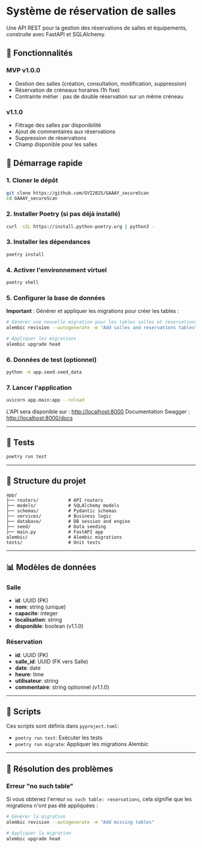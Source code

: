 # Système de réservation de salles

Une API REST pour la gestion des réservations de salles et équipements, construite avec FastAPI et SQLAlchemy.

## 🧱 Fonctionnalités

### MVP v1.0.0
* Gestion des salles (création, consultation, modification, suppression)
* Réservation de créneaux horaires (1h fixe)
* Contrainte métier : pas de double réservation sur un même créneau

### v1.1.0
* Filtrage des salles par disponibilité
* Ajout de commentaires aux réservations
* Suppression de réservations
* Champ disponible pour les salles

## 🚀 Démarrage rapide

### 1. Cloner le dépôt

```bash
git clone https://github.com/GVI2025/GAAAY_secureScan
cd GAAAY_secureScan
```

### 2. Installer Poetry (si pas déjà installé)

```bash
curl -sSL https://install.python-poetry.org | python3 -
```

### 3. Installer les dépendances

```bash
poetry install
```

### 4. Activer l'environnement virtuel

```bash
poetry shell
```

### 5. Configurer la base de données

**Important** : Générer et appliquer les migrations pour créer les tables :

```bash
# Générer une nouvelle migration pour les tables salles et réservations
alembic revision --autogenerate -m "Add salles and reservations tables"

# Appliquer les migrations
alembic upgrade head
```

### 6. Données de test (optionnel)

```bash
python -m app.seed.seed_data
```

### 7. Lancer l'application

```bash
uvicorn app.main:app --reload
```

L'API sera disponible sur : [http://localhost:8000](http://localhost:8000)
Documentation Swagger : [http://localhost:8000/docs](http://localhost:8000/docs)

---

## 🧪 Tests

```bash
poetry run test
```

---

## 📁 Structure du projet

```
app/
├── routers/           # API routers
├── models/            # SQLAlchemy models
├── schemas/           # Pydantic schemas
├── services/          # Business logic
├── database/          # DB session and engine
├── seed/              # Data seeding
├── main.py            # FastAPI app
alembic/               # Alembic migrations
tests/                 # Unit tests
```

---

## 📊 Modèles de données

### Salle
- **id**: UUID (PK)
- **nom**: string (unique)
- **capacite**: integer
- **localisation**: string
- **disponible**: boolean (v1.1.0)

### Réservation
- **id**: UUID (PK)
- **salle_id**: UUID (FK vers Salle)
- **date**: date
- **heure**: time
- **utilisateur**: string
- **commentaire**: string optionnel (v1.1.0)

---

## 🔧 Scripts

Ces scripts sont définis dans `pyproject.toml`:
* `poetry run test`: Exécuter les tests
* `poetry run migrate`: Appliquer les migrations Alembic

---

## 🐛 Résolution des problèmes

### Erreur "no such table"

Si vous obtenez l'erreur `no such table: reservations`, cela signifie que les migrations n'ont pas été appliquées :

```bash
# Générer la migration
alembic revision --autogenerate -m "Add missing tables"

# Appliquer la migration
alembic upgrade head
```
